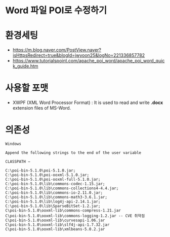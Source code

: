 # Word 파일 POI로 수정하기

# 환경세팅
- https://m.blog.naver.com/PostView.naver?isHttpsRedirect=true&blogId=jwyoon25&logNo=221336857782
- https://www.tutorialspoint.com/apache_poi_word/apache_poi_word_quick_guide.htm


# 사용할 포맷
- XWPF (XML Word Processor Format) :  It is used to read and write **.docx** extension files of MS-Word.


# 의존성

```
Windows

Append the following strings to the end of the user variable

CLASSPATH −

C:\poi-bin-5.1.0\poi-5.1.0.jar;
C:\poi-bin-5.1.0\poi-ooxml-5.1.0.jar;
C:\poi-bin-5.1.0\poi-ooxml-full-5.1.0.jar;
C:\poi-bin-5.1.0\lib\commons-codec-1.15.jar;
C:\poi-bin-5.1.0\lib\commons-collections4-4.4.jar;
C:\poi-bin-5.1.0\lib\commons-io-2.11.0.jar;
C:\poi-bin-5.1.0\lib\commons-math3-3.6.1.jar;
C:\poi-bin-5.1.0\lib\log4j-api-2.14.1.jar;
C:\poi-bin-5.1.0\lib\SparseBitSet-1.2.jar;
C\poi-bin-5.1.0\ooxml-lib\commons-compress-1.21.jar
C\poi-bin-5.1.0\ooxml-lib\commons-logging-1.2.jar -- CVE 취약점
C\poi-bin-5.1.0\ooxml-lib\curvesapi-1.06.jar
C\poi-bin-5.1.0\ooxml-lib\slf4j-api-1.7.32.jar
C\poi-bin-5.1.0\ooxml-lib\xmlbeans-5.0.2.jar
```
